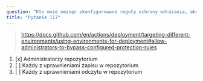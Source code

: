 ```yaml
---
question: "Kto może ominąć skonfigurowane reguły ochrony wdrażania, aby wymusić wdrożenie (domyślnie)"
title: "Pytanie 117"
---
```


> https://docs.github.com/en/actions/deployment/targeting-different-environments/using-environments-for-deployment#allow-administrators-to-bypass-configured-protection-rules
1. [x] Administratorzy repozytorium
1. [ ] Każdy z uprawnieniami zapisu w repozytorium
1. [ ] Każdy z uprawnieniami odczytu w repozytorium


